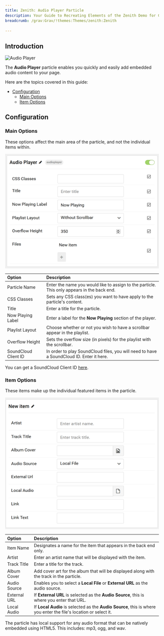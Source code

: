 ```yaml
---
title: Zenith: Audio Player Particle
description: Your Guide to Recreating Elements of the Zenith Demo for Grav
breadcrumb: /grav:Grav/!themes:Themes/zenith:Zenith

---
```


## Introduction

![Audio Player](particle_audio1.jpg)

The **Audio Player** particle enables you quickly and easily add embedded audio content to your page.

Here are the topics covered in this guide:

* [Configuration](#configuration)
    - [Main Options](#main-options)
    - [Item Options](#item-options)

## Configuration

### Main Options 

These options affect the main area of the particle, and not the individual items within.

![](assets/particle_audio2.png)

| Option               | Description                                                                                 |
| :-----               | :-----                                                                                      |
| Particle Name        | Enter the name you would like to assign to the particle. This only appears in the back end. |
| CSS Classes          | Sets any CSS class(es) you want to have apply to the particle's content.                    |
| Title                | Enter a title for the particle.                                                             |
| Now Playing Label    | Enter a label for the **Now Playing** section of the player.                                |
| Playlist Layout      | Choose whether or not you wish to have a scrollbar appear in the playlist.                  |
| Overflow Height      | Sets the overflow size (in pixels) for the playlist with the scrollbar.                     |
| SoundCloud Client ID | In order to play SoundCloud files, you will need to have a SoundCloud ID. Enter it here.    |

You can get a SoundCloud Client ID [here](http://soundcloud.com/you/apps/new).

### Item Options

These items make up the individual featured items in the particle.

![](assets/particle_audio3.png)

| Option       | Description                                                                                                       |
| :-----       | :-----                                                                                                            |
| Item Name    | Designates a name for the item that appears in the back end only.                                                 |
| Artist       | Enter an artist name that will be displayed with the item.                                                        |
| Track Title  | Enter a title for the track.                                                                                      |
| Album Cover  | Add cover art for the album that will be displayed along with the track in the particle.                          |
| Audio Source | Enables you to select a **Local File** or **External URL** as the audio source.                                   |
| External URL | If **External URL** is selected as the **Audio Source**, this is where you enter that URL.                        |
| Local Audio  | If **Local Audio** is selected as the **Audio Source**, this is where you enter the file's location or select it. |

The particle has local support for any audio format that can be natively embedded using HTML5. This includes: mp3, ogg, and wav.